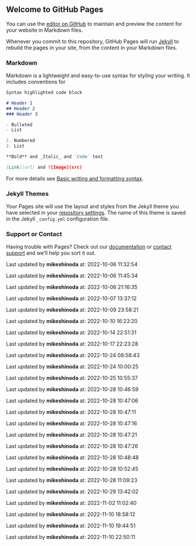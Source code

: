 ## Welcome to GitHub Pages

You can use the [editor on GitHub](https://github.com/desonglll/resources/edit/main/README.md) to maintain and preview the content for your website in Markdown files.

Whenever you commit to this repository, GitHub Pages will run [Jekyll](https://jekyllrb.com/) to rebuild the pages in your site, from the content in your Markdown files.

### Markdown

Markdown is a lightweight and easy-to-use syntax for styling your writing. It includes conventions for

```markdown
Syntax highlighted code block

# Header 1
## Header 2
### Header 3

- Bulleted
- List

1. Numbered
2. List

**Bold** and _Italic_ and `Code` text

[Link](url) and ![Image](src)
```

For more details see [Basic writing and formatting syntax](https://docs.github.com/en/github/writing-on-github/getting-started-with-writing-and-formatting-on-github/basic-writing-and-formatting-syntax).

### Jekyll Themes

Your Pages site will use the layout and styles from the Jekyll theme you have selected in your [repository settings](https://github.com/desonglll/resources/settings/pages). The name of this theme is saved in the Jekyll `_config.yml` configuration file.

### Support or Contact

Having trouble with Pages? Check out our [documentation](https://docs.github.com/categories/github-pages-basics/) or [contact support](https://support.github.com/contact) and we’ll help you sort it out.

Last updated by **mikeshinoda** at: 2022-10-06 11:32:54

Last updated by **mikeshinoda** at: 2022-10-06 11:45:34

Last updated by **mikeshinoda** at: 2022-10-06 21:16:35

Last updated by **mikeshinoda** at: 2022-10-07 13:37:12

Last updated by **mikeshinoda** at: 2022-10-09 23:58:21

Last updated by **mikeshinoda** at: 2022-10-10 16:23:20

Last updated by **mikeshinoda** at: 2022-10-14 22:51:31

Last updated by **mikeshinoda** at: 2022-10-17 22:23:28

Last updated by **mikeshinoda** at: 2022-10-24 08:58:43

Last updated by **mikeshinoda** at: 2022-10-24 10:00:25

Last updated by **mikeshinoda** at: 2022-10-25 10:55:37

Last updated by **mikeshinoda** at: 2022-10-28 10:46:59

Last updated by **mikeshinoda** at: 2022-10-28 10:47:06

Last updated by **mikeshinoda** at: 2022-10-28 10:47:11

Last updated by **mikeshinoda** at: 2022-10-28 10:47:16

Last updated by **mikeshinoda** at: 2022-10-28 10:47:21

Last updated by **mikeshinoda** at: 2022-10-28 10:47:26

Last updated by **mikeshinoda** at: 2022-10-28 10:48:48

Last updated by **mikeshinoda** at: 2022-10-28 10:52:45

Last updated by **mikeshinoda** at: 2022-10-28 11:09:23

Last updated by **mikeshinoda** at: 2022-10-29 13:42:02

Last updated by **mikeshinoda** at: 2022-11-02 11:02:40

Last updated by **mikeshinoda** at: 2022-11-10 18:58:12

Last updated by **mikeshinoda** at: 2022-11-10 19:44:51

Last updated by **mikeshinoda** at: 2022-11-10 22:50:11
